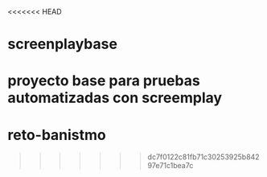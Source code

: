 <<<<<<< HEAD
# screenplaybase
proyecto base para pruebas automatizadas con screemplay
=======
# reto-banistmo
>>>>>>> dc7f0122c81fb71c30253925b84297e71c1bea7c
